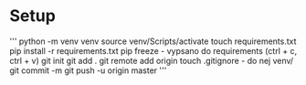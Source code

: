 # Setup

'''
python -m venv venv
source venv/Scripts/activate
touch requirements.txt
pip install -r requirements.txt
pip freeze - vypsano do requirements (ctrl + c, ctrl + v)
git init
git add .
git remote add origin <github adress>
touch .gitignore - do nej venv/
git commit -m <jmeno prvniho comitu>
git push -u origin master
'''